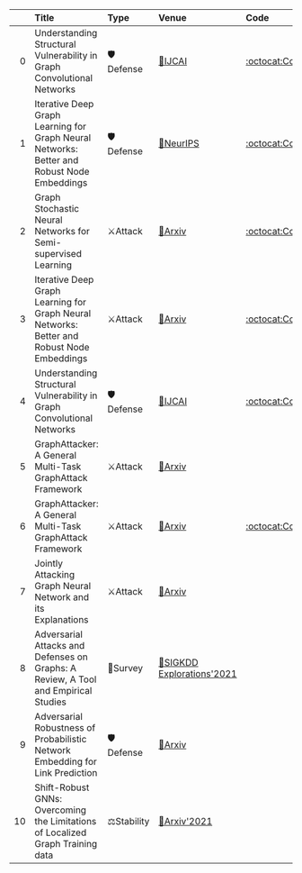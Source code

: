 |    | Title                                                                                      | Type       | Venue                                                                                        | Code                                                          |   Year | State   | Date       |
|---:|:-------------------------------------------------------------------------------------------|:-----------|:---------------------------------------------------------------------------------------------|:--------------------------------------------------------------|-------:|:--------|:-----------|
|  0 | Understanding Structural Vulnerability in Graph Convolutional Networks                     | 🛡Defense   | [📝IJCAI]()                                                                                  | [:octocat:Code](https://github.com/EdisonLeeeee/MedianGCN)    |   2021 | Removed | 2021-08-16 |
|  1 | Iterative Deep Graph Learning for Graph Neural Networks: Better and Robust Node Embeddings | 🛡Defense   | [📝NeurIPS](https://arxiv.org/abs/2006.13009)                                                | [:octocat:Code](https://github.com/hugochan/IDGL)             |   2020 | Removed | 2021-08-16 |
|  2 | Graph Stochastic Neural Networks for Semi-supervised Learning                              | ⚔Attack    | [📝Arxiv](https://papers.nips.cc/paper/2020/file/e586a4f55fb43a540c2e9dab45e00f53-Paper.pdf) | [:octocat:Code](https://github.com/GSNN/GSNN)                 |   2021 | Added   | 2021-08-16 |
|  3 | Iterative Deep Graph Learning for Graph Neural Networks: Better and Robust Node Embeddings | ⚔Attack    | [📝Arxiv](https://arxiv.org/abs/2006.13009)                                                  | [:octocat:Code](https://github.com/hugochan/IDGL)             |   2021 | Added   | 2021-08-16 |
|  4 | Understanding Structural Vulnerability in Graph Convolutional Networks                     | 🛡Defense   | [📝IJCAI](https://arxiv.org/abs/2108.06280)                                                  | [:octocat:Code](https://github.com/EdisonLeeeee/MedianGCN)    |   2021 | Added   | 2021-08-16 |
|  5 | GraphAttacker: A General Multi-Task GraphAttack Framework                                  | ⚔Attack    | [📝Arxiv](https://arxiv.org/abs/2101.06855)                                                  |                                                               |   2021 | Removed | 2021-08-10 |
|  6 | GraphAttacker: A General Multi-Task GraphAttack Framework                                  | ⚔Attack    | [📝Arxiv](https://arxiv.org/abs/2101.06855)                                                  | [:octocat:Code](https://github.com/honoluluuuu/GraphAttacker) |   2021 | Added   | 2021-08-10 |
|  7 | Jointly Attacking Graph Neural Network and its Explanations                                | ⚔Attack    | [📝Arxiv](https://arxiv.org/abs/2108.03388)                                                  |                                                               |   2021 | Added   | 2021-08-10 |
|  8 | Adversarial Attacks and Defenses on Graphs: A Review, A Tool and Empirical Studies         | 📃Survey   | [📝SIGKDD Explorations'2021](https://arxiv.org/abs/2003.00653)                               |                                                               |   2021 | Added   | 2021-08-10 |
|  9 | Adversarial Robustness of Probabilistic Network Embedding for Link Prediction              | 🛡Defense   | [📝Arxiv](https://arxiv.org/abs/2107.01936)                                                  |                                                               |   2021 | Added   | 2021-08-10 |
| 10 | Shift-Robust GNNs: Overcoming the Limitations of Localized Graph Training data             | ⚖Stability | [📝Arxiv'2021](https://www.ijcai.org/Proceedings/2020/181)                                   |                                                               |   2021 | Added   | 2021-08-04 |